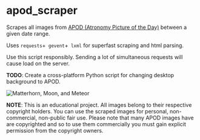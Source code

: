 # apod_scraper
Scrapes all images from [APOD (Atronomy Picture of the Day)](https://apod.nasa.gov/apod/astropix.html) between a given date range.

Uses `requests`+` gevent`+` lxml` for superfast scraping and html parsing.

Use this script responsibly. Sending a lot of simultaneous requests will cause load on the server.

**TODO**: Create a cross-platform Python script for changing desktop background to APOD.

![Matterhorn, Moon, and Meteor ](https://apod.nasa.gov/apod/image/1901/cervin1300vetter.jpg)

**NOTE**: This is an educational project. All images belong to their respective copyright holders. You can use the scraped images for personal, non-commercial, non-public fair use. Please note that many APOD images have are copyrighted and so to use them commercially you must gain explicit permission from the copyright owners. 
